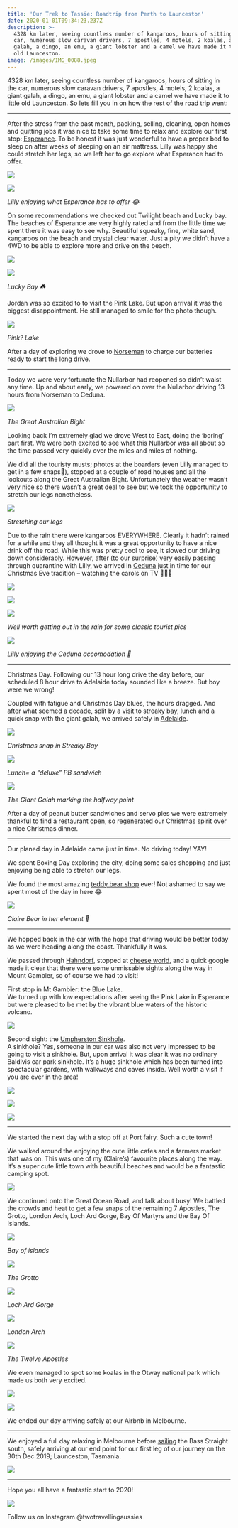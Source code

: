 ```yaml
---
title: 'Our Trek to Tassie: Roadtrip from Perth to Launceston'
date: 2020-01-01T09:34:23.237Z
description: >-
  4328 km later, seeing countless number of kangaroos, hours of sitting in the
  car, numerous slow caravan drivers, 7 apostles, 4 motels, 2 koalas, a giant
  galah, a dingo, an emu, a giant lobster and a camel we have made it to little
  old Launceston.
image: /images/IMG_0088.jpeg
---
```

4328 km later, seeing countless number of kangaroos, hours of sitting in the car, numerous slow caravan drivers, 7 apostles, 4 motels, 2 koalas, a giant galah, a dingo, an emu, a giant lobster and a camel we have made it to little old Launceston. So lets fill you in on how the rest of the road trip went:

- - -

After the stress from the past month, packing, selling, cleaning, open homes and quitting jobs it was nice to take some time to relax and explore our first stop: [Esperance](https://www.booking.com/hotel/au/best-western-hospitality-inn-esperance.en-gb.html?aid=373420;sid=507d11a8a0c0ae539fc7ccced3853ce7;dest_id=-1572455;dest_type=city;dist=0;from_beach_non_key_ufi_sr=1;group_adults=2;group_children=0;hapos=1;hpos=1;no_rooms=1;room1=A%2CA;sb_price_type=total;sr_order=popularity;srepoch=1580276531;srpvid=4dac28190b3a0161;type=total;ucfs=1&#hotelTmpl). To be honest it was just wonderful to have a proper bed to sleep on after weeks of sleeping on an air mattress. Lilly was happy she could stretch her legs, so we left her to go explore what Esperance had to offer.

![](/images/9BBB8B85-5A0C-45A4-A3CA-352B3BB3D37B.jpeg)

![](/images/36F648F9-CA18-4370-AF05-B60CC14038F0.jpeg)

*Lilly enjoying what Esperance has to offer 😂*

On some recommendations we checked out Twilight beach and Lucky bay. The beaches of Esperance are very highly rated and from the little time we spent there it was easy to see why. Beautiful squeaky, fine, white sand, kangaroos on the beach and crystal clear water. Just a pity we didn’t have a 4WD to be able to explore more and drive on the beach. 

![](/images/IMG_0028.jpeg)

![](/images/IMG_0007.jpeg)

*Lucky Bay ☘️*

Jordan was so excited to to visit the Pink Lake. But upon arrival it was the biggest disappointment. He still managed to smile for the photo though. 

![](/images/4ACE2375-A568-4B45-A87D-FC894B556691.jpeg)

*Pink? Lake*

After a day of exploring we drove to [Norseman](https://www.booking.com/hotel/au/great-western-travel-village.en-gb.html?label=gen173rf-1FCAEoggI46AdIM1gDaA-IAQGYAQm4AQfIAQ3YAQHoAQH4AQuIAgGYAiKoAgO4Ar-voPEFwAIB;sid=8a16005000cff862a24c3a7fe6beb2ee;dest_id=-1591950;dest_type=city;dist=0;group_adults=2;group_children=0;hapos=1;hpos=1;no_rooms=1;room1=A%2CA;sb_price_type=total;sr_order=popularity;srepoch=1579685841;srpvid=56dc43a8538d00b0;type=total;ucfs=1&#hotelTmpl) to charge our batteries ready to start the long drive. 

- - -

Today we were very fortunate the Nullarbor had reopened so didn’t waist any time. Up and about early, we powered on over the Nullarbor driving 13 hours from Norseman to Ceduna. 

![](/images/FBD17E8C-23F4-4F31-94F5-70CDE2230F2E.jpeg)

*The Great Australian Bight*

Looking back I’m extremely glad we drove West to East, doing the ‘boring’ part first. We were both excited to see what this Nullarbor was all about so the time passed very quickly over the miles and miles of nothing. 

We did all the touristy musts; photos at the boarders (even Lilly managed to get in a few snaps🐰), stopped at a couple of road houses and all the lookouts along the Great Australian Bight. Unfortunately the weather wasn’t very nice so there wasn’t a great deal to see but we took the opportunity to stretch our legs nonetheless. 

![](/images/3A477154-A4C3-4A15-AC4D-08690A752508.jpeg)

*Stretching our legs*

Due to the rain there were kangaroos EVERYWHERE. Clearly it hadn’t rained for a while and they all thought it was a great opportunity to have a nice drink off the road. While this was pretty cool to see, it slowed our driving down considerably. However, after (to our surprise) very easily passing through quarantine with Lilly, we arrived in [Ceduna](https://www.booking.com/hotel/au/ceduna-motor-inn.en-gb.html?label=gen173rf-1FCAEoggI46AdIM1gDaA-IAQGYAQm4AQfIAQ3YAQHoAQH4AQuIAgGYAiKoAgO4Ar-voPEFwAIB;sid=8a16005000cff862a24c3a7fe6beb2ee;dest_id=-1564951;dest_type=city;dist=0;from_beach_non_key_ufi_sr=1;group_adults=2;group_children=0;hapos=1;hpos=1;no_rooms=1;room1=A%2CA;sb_price_type=total;sr_order=popularity;srepoch=1579685913;srpvid=2a0b43cc46dc0008;type=total;ucfs=1&#hotelTmpl) just in time for our Christmas Eve tradition – watching the carols on TV 🎄🎅🎶

![](/images/IMG_0023.jpeg)

![](/images/IMG_0014.jpeg)

![](/images/IMG_0026.jpeg)

*Well worth getting out in the rain for some classic tourist pics*

![](/images/52916850-95F6-4488-8DB9-4BA83977E30D.jpeg)

*Lilly enjoying the Ceduna accomodation 🐰* 

- - -

Christmas Day. Following our 13 hour long drive the day before, our scheduled 8 hour drive to Adelaide today sounded like a breeze. But boy were we wrong! 

Coupled with fatigue and Christmas Day blues, the hours dragged. And after what seemed a decade, split by a visit to streaky bay, lunch and a quick snap with the giant galah, we arrived safely in [Adelaide](https://www.booking.com/hotel/au/breakfree-directors-studios.en-gb.html?label=gen173rf-1FCAEoggI46AdIM1gDaA-IAQGYAQm4AQfIAQ3YAQHoAQH4AQuIAgGYAiKoAgO4Ar-voPEFwAIB;sid=8a16005000cff862a24c3a7fe6beb2ee;dest_id=-1555188;dest_type=city;dist=0;group_adults=2;group_children=0;hapos=1;hpos=1;no_rooms=1;room1=A%2CA;sb_price_type=total;sr_order=popularity;srepoch=1579685986;srpvid=dd8f43f073d50025;type=total;ucfs=1&#hotelTmpl). 

![](/images/IMG_0031.jpeg)

*Christmas snap in Streaky Bay*

![](/images/634D5811-2DD1-4578-9B85-978A806C26CC.jpeg)

*Lunch= a “deluxe” PB sandwich*

![](/images/IMG_0032.jpeg)

*The Giant Galah marking the halfway point*

After a day of peanut butter sandwiches and servo pies we were extremely thankful to find a restaurant open, so regenerated our Christmas spirit over a nice Christmas dinner. 

- - -

Our planed day in Adelaide came just in time. No driving today! YAY!

We spent Boxing Day exploring the city, doing some sales shopping and just enjoying being able to stretch our legs. 

We found the most amazing [teddy bear shop](http://theteddybearshop.net.au) ever! Not ashamed to say we spent most of the day in here 😂

![](/images/IMG_0047.jpeg)

*Claire Bear in her element 🐻*

- - -

We hopped back in the car with the hope that driving would be better today as we were heading along the coast. Thankfully it was. 

We passed through [Hahndorf](https://hahndorfsa.org.au), stopped at [cheese world](http://www.cheeseworld.com.au), and a quick google made it clear that there were some unmissable sights along the way in Mount Gambier, so of course we had to visit! 

First stop in Mt Gambier: the Blue Lake.\
We turned up with low expectations after seeing the Pink Lake in Esperance but were pleased to be met by the vibrant blue waters of the historic volcano.

![](/images/IMG_0039.jpeg)

Second sight: the [Umpherston Sinkhole](https://www.mountgambierpoint.com.au/attractions/umpherston-sinkhole/).\
A sinkhole? Yes, someone in our car was also not very impressed to be going to visit a sinkhole. But, upon arrival it was clear it was no ordinary Baldivis car park sinkhole. It’s a huge sinkhole which has been turned into spectacular gardens, with walkways and caves inside. Well worth a visit if you are ever in the area!

![](/images/IMG_0061.jpeg)

![](/images/53030E19-BBD7-467E-9B72-78A3514DB746.jpeg)

![](/images/31A65A2D-6024-44C0-AB4F-DC7B889FB840.jpeg)

- - -

We started the next day with a stop off at Port fairy. Such a cute town!

We walked around the enjoying the cute little cafes and a farmers market that was on. This was one of my (Claire’s) favourite places along the way. It’s a super cute little town with beautiful beaches and would be a fantastic camping spot. 

![](/images/IMG_0098.jpeg)

We continued onto the Great Ocean Road, and talk about busy! We battled the crowds and heat to get a few snaps of the remaining 7 Apostles, The Grotto, London Arch, Loch Ard Gorge, Bay Of Martyrs and the Bay Of Islands. 

![](/images/IMG_0065.jpeg)

*Bay of islands*

![](/images/IMG_0069.jpeg)

*The Grotto*

![](/images/IMG_0073.jpeg)

*Loch Ard Gorge*

![](/images/IMG_0071.jpeg)

*London Arch*

![](/images/IMG_0074.jpeg)

*The Twelve Apostles*

We even managed to spot some koalas in the Otway national park which made us both very excited. 

![](/images/E85723AA-5FFD-4866-B68F-EE09297857B2.jpeg)

![](/images/8238EAE8-C7C1-43AB-AB09-5744D12623A8.jpeg)

We ended our day arriving safely at our Airbnb in Melbourne. 

- - -

We enjoyed a full day relaxing in Melbourne before [sailing](https://www.spiritoftasmania.com.au) the Bass Straight south, safely arriving at our end point for our first leg of our journey on the 30th Dec 2019; Launceston, Tasmania.

![](/images/1D41780C-7FC3-40F0-9DCC-37D0D147A93E.jpeg)

- - -

Hope you all have a fantastic start to 2020!

![](/images/808D26B2-995D-4FFA-AC94-747FEAD63BB9.jpeg)

Follow us on Instagram @twotravellingaussies
